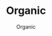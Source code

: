 ---
designer: Endless Knot
description: "Color%20Name%3A%20Maize%0AMaterial%3A%20Wool/Silk%0APile%3A%20CutStyle%3A%20Abstract%2C%20Modern%2C%20New%20ArrivalsCollection%3A%20Hand-Knotted%20Collection"
image_primary: img/Organic2-Visualization-600x747.jpg
image_secondary: ../../../images/blank.png
manufacturer: Endless Knot
href: https://endlessknotrugs.com/product/organic-maize/
subtitle: Organic
tags: 
  - endless_knot
  - hand-knotted-rugs
title: Organic
image_thumb: img/Organic2-Visualization-300x300.jpg
category: hand-knotted-rugs
slug: /manufacturers/endless-knot/hand-knotted-rugs/endless-knot-organic
---